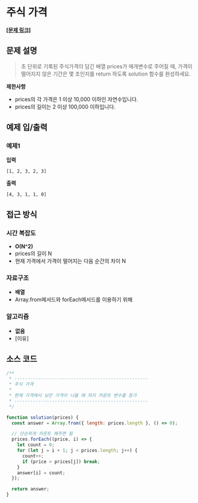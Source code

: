 # 주식 가격

**[\[문제 링크\]](https://school.programmers.co.kr/learn/courses/30/lessons/42584)**

## 문제 설명

> 초 단위로 기록된 주식가격이 담긴 배열 prices가 매개변수로 주어질 때, 가격이 떨어지지 않은 기간은 몇 초인지를 return 하도록 solution 함수를 완성하세요.

**제한사항**

- prices의 각 가격은 1 이상 10,000 이하인 자연수입니다.
- prices의 길이는 2 이상 100,000 이하입니다.

## 예제 입/출력

### 예제1

**입력**

```
[1, 2, 3, 2, 3]
```

**출력**

```
[4, 3, 1, 1, 0]
```

## 접근 방식

### 시간 복잡도

- **O(N^2)**
- prices의 길이 N
- 현재 가격에서 가격이 떨어지는 다음 순간의 차이 N

### 자료구조

- **배열**
- Array.from메서드와 forEach메서드를 이용하기 위해

### 알고리즘

- **없음**
- [이유]

## 소스 코드

```javascript
/**
 * --------------------------------------------------
 * 주식 가격
 *
 * 현재 가격에서 낮은 가격이 나올 때 까지 카운트 변수를 증가
 * --------------------------------------------------
 */

function solution(prices) {
  const answer = Array.from({ length: prices.length }, () => 0);

  // 단순하게 카운트 해주면 됨
  prices.forEach((price, i) => {
    let count = 0;
    for (let j = i + 1; j < prices.length; j++) {
      count++;
      if (price > prices[j]) break;
    }
    answer[i] = count;
  });

  return answer;
}
```
